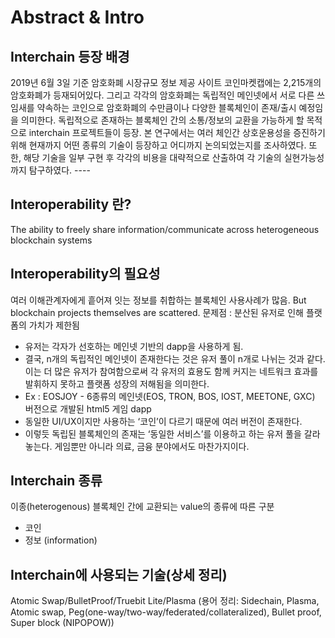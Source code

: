 # Abstract & Intro

## Interchain 등장 배경
2019년 6월 3일 기준 암호화폐 시장규모 정보 제공 사이트 코인마켓캡에는
2,215개의 암호화폐가 등재되어있다. 그리고 각각의 암호화폐는 독립적인 메인넷에서 서로 다른 쓰임새를 약속하는 코인으로 암호화폐의 수만큼이나 다양한 블록체인이 존재/출시 예정임을 의미한다. 독립적으로 존재하는 블록체인 간의 소통/정보의 교환을 가능하게 할 목적으로 interchain 프로젝트들이 등장. 본 연구에서는 여러 체인간 상호운용성을 증진하기 위해 현재까지 어떤 종류의 기술이 등장하고 어디까지 논의되었는지를 조사하였다. 또한, 해당 기술을 일부 구현 후 각각의 비용을 대략적으로 산출하여 각 기술의 실현가능성까지 탐구하였다. ----

## Interoperability 란? 
The ability to freely share information/communicate across heterogeneous blockchain systems 

## Interoperability의 필요성 
여러 이해관계자에게 흩어져 잇는 정보를 취합하는 블록체인 사용사례가 많음. But blockchain projects themselves are scattered.
문제점 : 분산된 유저로 인해 플랫폼의 가치가 제한됨 
  * 유저는 각자가 선호하는 메인넷 기반의 dapp을 사용하게 됨. 
  *	결국, n개의 독립적인 메인넷이 존재한다는 것은 유저 풀이 n개로 나뉘는 것과 같다. 이는 더 많은 유저가 참여함으로써 각 유저의 효용도 함께 커지는 네트워크 효과를 발휘하지 못하고 플랫폼 성장의 저해됨을 의미한다.
  *	Ex : EOSJOY -  6종류의 메인넷(EOS, TRON, BOS, IOST, MEETONE, GXC) 버전으로 개발된 html5 게임 dapp 
  *	동일한 UI/UX이지만 사용하는 ‘코인’이 다르기 때문에 여러 버전이 존재한다. 
  *	이렇듯 독립된 블록체인의 존재는 ‘동일한 서비스’를 이용하고 하는 유저 풀을 갈라놓는다. 게임뿐만 아니라 의료, 금융 분야에서도 마찬가지이다. 

## Interchain 종류  
이종(heterogenous) 블록체인 간에 교환되는 value의 종류에 따른 구분
* 코인
*	정보 (information)

## Interchain에 사용되는 기술(상세 정리)
Atomic Swap/BulletProof/Truebit Lite/Plasma 
(용어 정리: Sidechain, Plasma, Atomic swap, Peg(one-way/two-way/federated/collateralized), Bullet proof, Super block (NIPOPOW))
